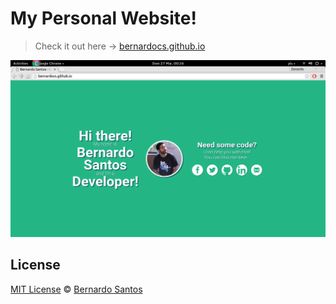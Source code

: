 # My Personal Website!
> Check it out here -> [bernardocs.github.io](http://bernardocs.github.io)

![Website Screenshot](screenshot.png)

## License

[MIT License](LICENSE.md) © [Bernardo Santos](http://bernardocs.github.io)